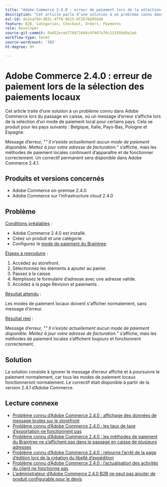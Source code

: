 ```yaml
---
title: "Adobe Commerce 2.4.0 : erreur de paiement lors de la sélection des paiements locaux"
description: "Cet article parle d’une solution à un problème connu dans Adobe Commerce lors du passage en caisse, où un message d’erreur s’affiche lors de la sélection d’un mode de paiement local pour certains pays. Cela se produit pour les pays suivants : Belgique, Italie, Pays-Bas, Pologne et Espagne."
exl-id: de2eafb0-d03c-4ff8-9615-0f2676d95848
feature: B2B, Categories, Checkout, Orders, Payments
role: Developer
source-git-commit: 0ad52eceb776b71604c4f467a70c13191bb9a1eb
workflow-type: tm+mt
source-wordcount: '365'
ht-degree: 0%

---
```


# Adobe Commerce 2.4.0 : erreur de paiement lors de la sélection des paiements locaux

Cet article traite d’une solution à un problème connu dans Adobe Commerce lors du passage en caisse, où un message d’erreur s’affiche lors de la sélection d’un mode de paiement local pour certains pays. Cela se produit pour les pays suivants : Belgique, Italie, Pays-Bas, Pologne et Espagne.

Message d’erreur, &quot;*&quot; Il n’existe actuellement aucun mode de paiement disponible. Mettez à jour votre adresse de facturation.*&quot; s’affiche, mais les méthodes de paiement locales continuent d’apparaître et de fonctionner correctement. Un correctif permanent sera disponible dans Adobe Commerce 2.4.1.

## Produits et versions concernés

* Adobe Commerce on-premise 2.4.0
* Adobe Commerce sur l’infrastructure cloud 2.4.0

## Problème

<u>Conditions préalables</u> :

* Adobe Commerce 2.4.0 est installé.
* Créez un produit et une catégorie.
* Configurez le [mode de paiement du Braintree](https://devdocs.magento.com/guides/v2.4/graphql/payment-methods/braintree.html).

<u>Étapes à reproduire</u> :

1. Accédez au storefront.
1. Sélectionnez les éléments à ajouter au panier.
1. Passez à la caisse.
1. Remplissez le formulaire d’adresse avec une adresse valide.
1. Accédez à la page Révision et paiements .

<u>Résultat attendu</u> :

Les modes de paiement locaux doivent s&#39;afficher normalement, sans message d&#39;erreur.

<u>Résultat réel</u> :

Message d’erreur, &quot;*&quot; Il n’existe actuellement aucun mode de paiement disponible. Mettez à jour votre adresse de facturation.*&quot; s’affiche, mais les méthodes de paiement locales s’affichent toujours et fonctionnent correctement.

## Solution

La solution consiste à ignorer le message d’erreur affiché et à poursuivre le paiement normalement, car tous les modes de paiement locaux fonctionneront normalement. Le correctif était disponible à partir de la version 2.4.1 d’Adobe Commerce.

## Lecture connexe

* [Problème connu d’Adobe Commerce 2.4.0 : affichage des données de message brutes sur le storefront](/help/troubleshooting/storefront/magento-2-4-0-issue-storefront-raw-message-data-display.md)
* [Problème connu d’Adobe Commerce 2.4.0 : les taux de taxe d’exportation ne fonctionnent pas](/help/troubleshooting/miscellaneous/magento-2-4-0-known-issue-export-tax-rates-does-not-work.md)
* [Problème connu d’Adobe Commerce 2.4.0 : les méthodes de paiement du Braintree ne s’affichent pas dans le passage en caisse de plusieurs adresses](/help/troubleshooting/payments/magento-2-4-0-braintree-not-in-multiple-addresses-checkout.md)
* [Problème connu d’Adobe Commerce 2.4.0 : retourne l’arrêt de la page d’édition lors de la création du libellé d’expédition](/help/troubleshooting/known-issues-patches-attached/magento-2-4-0-patch-returns-shipping-label-creation-issue.md)
* [Problème connu d’Adobe Commerce 2.4.0 : l’actualisation des activités du client ne fonctionne pas](/help/troubleshooting/miscellaneous/magento-2-4-0-refresh-on-customer-activities-does-not-work.md)
* [L’administrateur d’Adobe Commerce 2.4.0 B2B ne peut pas ajouter de produit configurable pour le devis](/help/troubleshooting/miscellaneous/magento-2-4-0-b2b-admin-can-t-add-configurable-product-to-quote.md)
